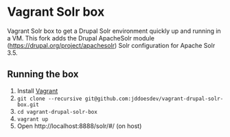# Vagrant Solr box

Vagrant Solr box to get a Drupal Solr environment quickly up and running in a VM. This fork adds the Drupal ApacheSolr module (https://drupal.org/project/apachesolr) Solr configuration for Apache Solr 3.5.

## Running the box

1. Install [Vagrant](http://www.vagrantup.com/)
2. `git clone --recursive git@github.com:jddoesdev/vagrant-drupal-solr-box.git`
3. `cd vagrant-drupal-solr-box`
4. `vagrant up`
5. Open http://localhost:8888/solr/#/ (on host)
